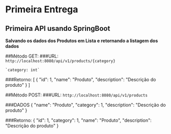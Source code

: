 # Primeira Entrega

## Primeira API usando SpringBoot
**Salvando os dados dos Produtos em Lista e retornando a listagem dos dados**


##Método GET:
###URL: `http://localhost:8080/api/v1/products/{category}`

	`category: int`

###Retorno:
	[
	    {
	        "id": 1,
	        "name": "Produto",
	        "description": "Descrição do produto"
	    }
	]


##Método POST:
###URL: `http://localhost:8080/api/v1/products`

###DADOS
	{
	    "name": "Produto",
	    "category": 1,
	    "description": "Descrição do produto"
	}

###Retorno:
    {
        "id": 1,
        "category": 1,
        "name": "Produto",
        "description": "Descrição do produto"
    }